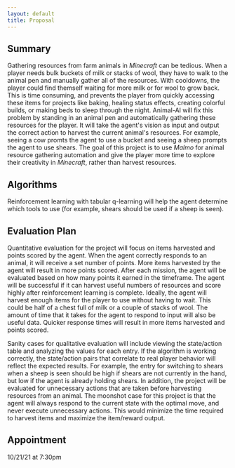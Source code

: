```yaml
---
layout: default
title: Proposal
---
```


## Summary
Gathering resources from farm animals in *Minecraft* can be tedious. When a player needs bulk buckets of milk or stacks of wool, they have to walk to the animal pen and manually gather all of the resources. With cooldowns, the player could find themself waiting for more milk or for wool to grow back. This is time consuming, and prevents the player from quickly accessing these items for projects like baking, healing status effects, creating colorful builds, or making beds to sleep through the night. Animal-AI will fix this problem by standing in an animal pen and automatically gathering these resources for the player. It will take the agent's vision as input and output the correct action to harvest the current animal's resources. For example, seeing a cow promts the agent to use a bucket and seeing a sheep prompts the agent to use shears. The goal of this project is to use *Malmo* for animal resource gathering automation and give the player more time to explore their creativity in *Minecraft*, rather than harvest resources.

## Algorithms
Reinforcement learning with tabular q-learning will help the agent determine which tools to use (for example, shears should be used if a sheep is seen).

## Evaluation Plan
Quantitative evaluation for the project will focus on items harvested and points scored by the agent. When the agent correctly responds to an animal, it will receive a set number of points. More items harvested by the agent will result in more points scored. After each mission, the agent will be evaluated based on how many points it earned in the timeframe.  The agent will be successful if it can harvest useful numbers of resources and score highly after reinforcement learning is complete. Ideally, the agent will harvest enough items for the player to use without having to wait. This could be half of a chest full of milk or a couple of stacks of wool. The amount of time that it takes for the agent to respond to input will also be useful data. Quicker response times will result in more items harvested and points scored.

Sanity cases for qualitative evaluation will include viewing the state/action table and analyzing the values for each entry. If the algorithm is working correctly, the state/action pairs that correlate to real player behavior will reflect the expected results. For example, the entry for switching to shears when a sheep is seen should be high if shears are not currently in the hand, but low if the agent is already holding shears. In addition, the project will be evaluated for unnecessary actions that are taken before harvesting resources from an animal. The moonshot case for this project is that the agent will always respond to the current state with the optimal move, and never execute unnecessary actions. This would minimize the time required to harvest items and maximize the item/reward output.

## Appointment
10/21/21 at 7:30pm

